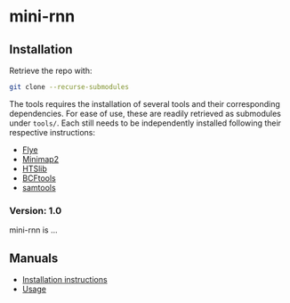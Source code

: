 # mini-rnn

## Installation

Retrieve the repo with:
```bash
git clone --recurse-submodules 
```

The tools requires the installation of several tools and their corresponding dependencies. For ease of use, these are readily retrieved as submodules under `tools/`. Each still needs to be independently installed following their respective instructions:
 - [Flye](https://github.com/fenderglass/Flye)
 - [Minimap2](https://github.com/lh3/minimap2)
 - [HTSlib](https://github.com/samtools/htslib)
 - [BCFtools](https://github.com/samtools/bcftools)
 - [samtools](https://github.com/samtools/samtools)


### Version: 1.0

mini-rnn is ...

Manuals
-------

- [Installation instructions](docs/INSTALL.md)
- [Usage](docs/USAGE.md)
